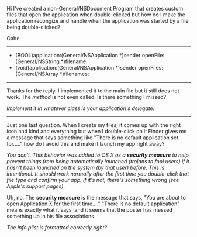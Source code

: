 Hi I've created a non-General/NSDocument Program that creates custom files that open the application when double-clicked but how do I make the application recongize and handle when the application was started by a file being double-clicked?

Gabe

----

    
- (BOOL)application:(General/NSApplication *)sender openFile:(General/NSString *)filename;
- (void)application:(General/NSApplication *)sender openFiles:(General/NSArray *)filenames;


----

Thanks for the reply.  I implemented it to the main file but it still does not work.  The *method* is not even called.  Is there something I missed?

*Implement it in whatever class is your application's delegate.*

----

Just one last question.  When I create my files, it comes up with the right icon and kind and everything but when I double-click on it Finder gives me a message that says something like "There is no default application set for....." how do I avoid this and make it launch my app right away?

*You don't. This behavior was added to OS X as a **security measure** to help prevent things from being automatically launched (trojans to fool users) if it hasn't been launched on the system (by that user) before. This is intentional. It should work normally after the first time you double-click that file type and confirm your app. If it's not, there's something wrong (see Apple's support pages).*

Uh, no. The **security measure** is the message that says, "You are about to open Application X for the first time...." "There is no default application" means exactly what it says, and it seems that the poster has messed something up in his file associations.

*The Info.plist is formatted correctly right?*